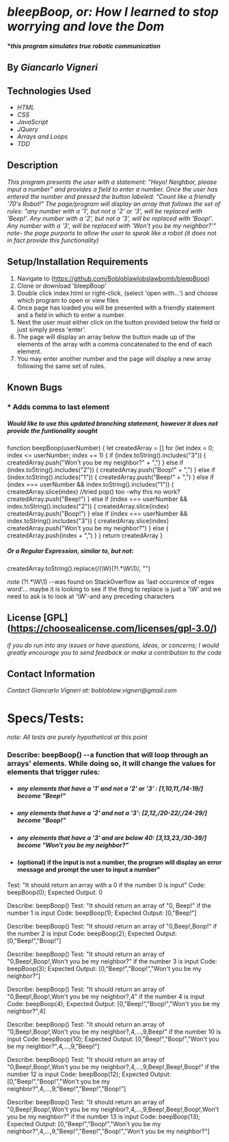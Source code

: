 # _bleepBoop, or: How I learned to stop worrying and love the Dom_

#### *_this program simulates true robotic communication_

## By _**Giancarlo Vigneri**_

## Technologies Used

* _HTML_
* _CSS_
* _JavaScript_
* _JQuery_
* _Arrays and Loops_
* _TDD_

## Description
 _This program presents the user with a statement: "Heyo! Neighbor, please input a number" and provides a field to enter a number. Once the user has entered the number and pressed the button labeled: "Count like a friendly '70's Robot!" The page/program will display an array that follows the set of rules: "any number with a '1', but not a '2' or '3', will be replaced with 'Beep!'. Any number with a '2', but not a '3', will be replaced with 'Boop!'. Any number with a '3', will be replaced with 'Won't you be my neighbor?'" note- the page purports to allow the user to speak like a robot (it does not in fact provide this functionality)_

## Setup/Installation Requirements

1. Navigate to (https://github.com/Bobloblawlobslawbomb/bleepBoop)
2. Clone or download 'bleepBoop'
3. Double click index.html or right-click, (select 'open with...') and choose which program to open or view files
4. Once page has loaded you will be presented with a friendly statement and a field in which to enter a number.
5. Next the user must either click on the button provided below the field or just simply press 'enter'.
6. The page will display an array below the button made up of the elements of the array with a comma concatenated to the end of each element.
7. You may enter another number and the page will display a new array following the same set of rules.

## Known Bugs

### * Adds comma to last element 
 
##### _Would like to use this updated branching statement, however it does not provide the funtionality sought_

 function beepBoop(userNumber) {
  let createdArray = []
  for (let index = 0; index <= userNumber; index += 1) {
    if (index.toString().includes("3")) {
      createdArray.push("Won't you be my neighbor?" + ",")
    } else if (index.toString().includes("2")) {
      createdArray.push("Boop!" + ",")
    } else if (index.toString().includes("1")) {
      createdArray.push("Beep!" + ",")
    } else if (index === userNumber && index.toString().includes("1")) {
      createdArray.slice(index)        //tried pop() too -why this no work?
      createdArray.push("Beep!")
    } else if (index === userNumber && index.toString().includes("2")) {
      createdArray.slice(index)
      createdArray.push("Boop!")
    } else if (index === userNumber && index.toString().includes("3")) {
      createdArray.slice(index)
      createdArray.push("Won't you be my neighbor?")
    } else {
      createdArray.push(index + ",")
    }
  }
  return createdArray
}

##### _Or a Regular Expression, similar to, but not:_

createdArray.toString().replace(/(\W)(?!.*\W\1)/, "")

_note_ (?!.*\W\1) --was found on StackOverflow as 'last occurence of regex word'... maybe it is looking to see if the thing to replace is just a '\W' and we need to ask is to look at '\W'-and any preceding characters

## License [GPL] (https://choosealicense.com/licenses/gpl-3.0/)

_if you do run into any issues or have questions, ideas, or concerns; I would greatly encourage you to send feedback or make a contribution to the code_

## Contact Information

_Contact Giancarlo Vigneri at: bobloblaw.vigneri@gmail.com_

# Specs/Tests:
 _note: All tests are purely hypothetical at this point_

### Describe: beepBoop() --a function that will loop through an arrays' elements. While doing so, it will change the values for elements that trigger rules: 
 
*  ##### any elements that have a '1' and not a '2' or '3' : [1,10,11,/14-19/] become "Beep!"

* ##### any elements that have a '2' and not a '3': [2,12,/20-22/,/24-29/] become "Boop!"

* ##### any elements that have a '3' and are below 40: [3,13,23,/30-39/] become "Won't you be my neighbor?"

* #### (optional) if the input is not a number, the program will display an error message and prompt the user to input a number"

Test: "It should return an array with a 0 if the number 0 is input"
Code: beepBoop(0);
Expected Output: 0

Describe: beepBoop()
Test: "It should return an array of "0, Beep!" if the number 1 is input
Code: beepBoop(1);
Expected Output: [0,"Beep!"]

Describe: beepBoop()
Test: "It should return an array of "0,Beep!,Boop!" if the number 2 is input
Code: beepBoop(2);
Expected Output: [0,"Beep!","Boop!"]

Describe: beepBoop()
Test: "It should return an array of "0,Beep!,Boop!,Won't you be my neighbor?" if the number 3 is input
Code: beepBoop(3);
Expected Output: [0,"Beep!","Boop!","Won't you be my neighbor?"]

Describe: beepBoop()
Test: "It should return an array of "0,Beep!,Boop!,Won't you be my neighbor?,4" if the number 4 is input
Code: beepBoop(4);
Expected Output: [0,"Beep!","Boop!","Won't you be my neighbor?",4]

Describe: beepBoop()
Test: "It should return an array of "0,Beep!,Boop!,Won't you be my neighbor?,4,...,9,Beep!" if the number 10 is input
Code: beepBoop(10);
Expected Output: [0,"Beep!","Boop!","Won't you be my neighbor?",4,...,9,"Beep!"]

Describe: beepBoop()
Test: "It should return an array of "0,Beep!,Boop!,Won't you be my neighbor?,4,...,9,Beep!,Beep!,Boop!" if the number 12 is input
Code: beepBoop(12);
Expected Output: [0,"Beep!","Boop!","Won't you be my neighbor?",4,...,9,"Beep!","Beep!","Boop!"]

Describe: beepBoop()
Test: "It should return an array of "0,Beep!,Boop!,Won't you be my neighbor?,4,...,9,Beep!,Beep!,Boop!,Won't you be my neighbor?" if the number 13 is input
Code: beepBoop(13);
Expected Output: [0,"Beep!","Boop!","Won't you be my neighbor?",4,...,9,"Beep!","Beep!","Boop!","Won't you be my neighbor?"]